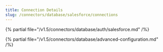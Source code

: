 ```yaml
---
title: Connection Details
slug: /connectors/database/salesforce/connections
---
```


{% partial file="/v1.5/connectors/database/auth/salesforce.md" /%}

{% partial file="/v1.5/connectors/database/advanced-configuration.md" /%}
